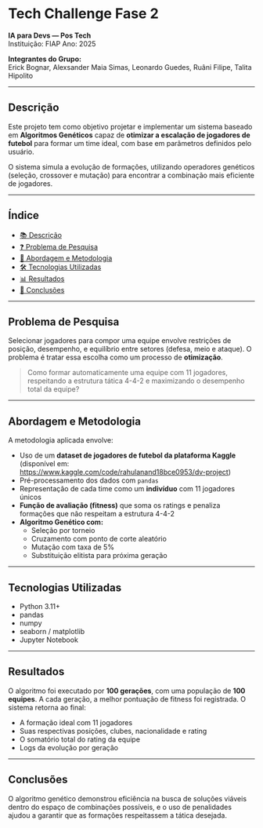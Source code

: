 # Tech Challenge Fase 2

**IA para Devs — Pos Tech**  
Instituição: FIAP
Ano: 2025

**Integrantes do Grupo:**  
Erick Bognar, Alexsander Maia Simas, Leonardo Guedes, Ruâni Filipe, Talita Hipolito

---

## Descrição

Este projeto tem como objetivo projetar e implementar um sistema baseado em **Algoritmos Genéticos** capaz de **otimizar a escalação de jogadores de futebol** para formar um time ideal, com base em parâmetros definidos pelo usuário.

O sistema simula a evolução de formações, utilizando operadores genéticos (seleção, crossover e mutação) para encontrar a combinação mais eficiente de jogadores.

---

## Índice

- [📚 Descrição](#-descrição)
- [❓ Problema de Pesquisa](#-problema-de-pesquisa)
- [🧠 Abordagem e Metodologia](#-abordagem-e-metodologia)
- [🛠 Tecnologias Utilizadas](#-tecnologias-utilizadas)
- [📊 Resultados](#-resultados)
- [📌 Conclusões](#-conclusões)

---

## Problema de Pesquisa

Selecionar jogadores para compor uma equipe envolve restrições de posição, desempenho, e equilíbrio entre setores (defesa, meio e ataque). O problema é tratar essa escolha como um processo de **otimização**.

> Como formar automaticamente uma equipe com 11 jogadores, respeitando a estrutura tática 4-4-2 e maximizando o desempenho total da equipe?

---

## Abordagem e Metodologia

A metodologia aplicada envolve:

- Uso de um **dataset de jogadores de futebol da plataforma Kaggle** (disponível em: https://www.kaggle.com/code/rahulanand18bce0953/dv-project)
- Pré-processamento dos dados com `pandas`
- Representação de cada time como um **indivíduo** com 11 jogadores únicos
- **Função de avaliação (fitness)** que soma os ratings e penaliza formações que não respeitam a estrutura 4-4-2
- **Algoritmo Genético com:**
  - Seleção por torneio
  - Cruzamento com ponto de corte aleatório
  - Mutação com taxa de 5%
  - Substituição elitista para próxima geração

---

## Tecnologias Utilizadas

- Python 3.11+
- pandas
- numpy
- seaborn / matplotlib
- Jupyter Notebook

---

## Resultados

O algoritmo foi executado por **100 gerações**, com uma população de **100 equipes**. A cada geração, a melhor pontuação de fitness foi registrada. O sistema retorna ao final:

- A formação ideal com 11 jogadores
- Suas respectivas posições, clubes, nacionalidade e rating
- O somatório total do rating da equipe
- Logs da evolução por geração

---

## Conclusões

O algoritmo genético demonstrou eficiência na busca de soluções viáveis dentro do espaço de combinações possíveis, e o uso de penalidades ajudou a garantir que as formações respeitassem a tática desejada.
